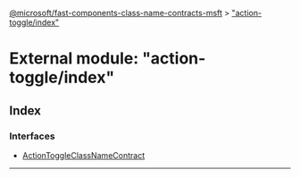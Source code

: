 [@microsoft/fast-components-class-name-contracts-msft](../README.md) > ["action-toggle/index"](../modules/_action_toggle_index_.md)

# External module: "action-toggle/index"

## Index

### Interfaces

* [ActionToggleClassNameContract](../interfaces/_action_toggle_index_.actiontoggleclassnamecontract.md)

---

